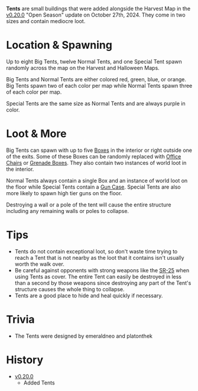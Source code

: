 **Tents** are small buildings that were added alongside the Harvest Map in the [v0.20.0](https://github.com/HasangerGames/suroi/releases/tag/v0.20.0) "Open Season" update on October 27th, 2024. They come in two sizes and contain mediocre loot.

# Location & Spawning

Up to eight Big Tents, twelve Normal Tents, and one Special Tent spawn randomly across the map on the Harvest and Halloween Maps. 

Big Tents and Normal Tents are either colored red, green, blue, or orange. Big Tents spawn two of each color per map while Normal Tents spawn three of each color per map.

Special Tents are the same size as Normal Tents and are always purple in color.

# Loot & More

Big Tents can spawn with up to five [Boxes](/obstacles/box) in the interior or right outside one of the exits. Some of these Boxes can be randomly replaced with [Office Chairs](/obstacles/office_chair) or [Grenade Boxes](/obstacles/grenade_box). They also contain two instances of world loot in the interior.

Normal Tents always contain a single Box and an instance of world loot on the floor while Special Tents contain a [Gun Case](/obstacles/gun_case). Special Tents are also more likely to spawn high tier guns on the floor.

Destroying a wall or a pole of the tent will cause the entire structure including any remaining walls or poles to collapse.

# Tips

- Tents do not contain exceptional loot, so don't waste time trying to reach a Tent that is not nearby as the loot that it contains isn't usually worth the walk over.
- Be careful against opponents with strong weapons like the [SR-25](/weapons/guns/sr25) when using Tents as cover. The entire Tent can easily be destroyed in less than a second by those weapons since destroying any part of the Tent's structure causes the whole thing to collapse.
- Tents are a good place to hide and heal quickly if necessary.

# Trivia

- The Tents were designed by emeraldneo and platonthek

# History

- [v0.20.0](https://github.com/HasangerGames/suroi/releases/tag/v0.20.0)
  - Added Tents
